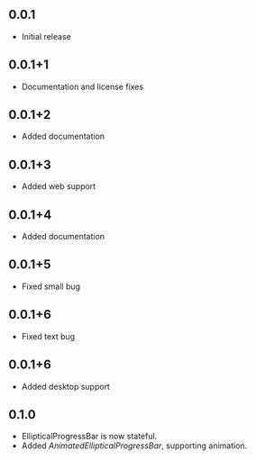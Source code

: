 ## 0.0.1

* Initial release

## 0.0.1+1
* Documentation and license fixes

## 0.0.1+2
* Added documentation

## 0.0.1+3
* Added web support

## 0.0.1+4
* Added documentation

## 0.0.1+5
* Fixed small bug

## 0.0.1+6
* Fixed text bug


## 0.0.1+6
* Added desktop support

## 0.1.0
* EllipticalProgressBar is now stateful.
* Added *AnimatedEllipticalProgressBar*, supporting animation. 